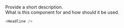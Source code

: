 Provide a short description.  
What is this component for and how should it be used.

```js
<Headline />
```
